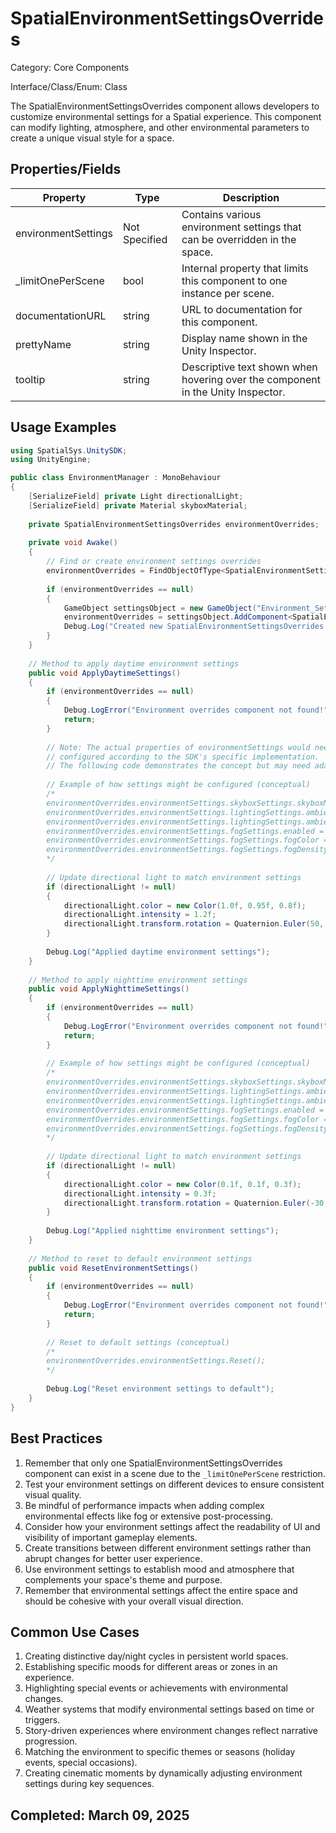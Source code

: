 # SpatialEnvironmentSettingsOverrides

Category: Core Components

Interface/Class/Enum: Class

The SpatialEnvironmentSettingsOverrides component allows developers to customize environmental settings for a Spatial experience. This component can modify lighting, atmosphere, and other environmental parameters to create a unique visual style for a space.

## Properties/Fields

| Property | Type | Description |
| --- | --- | --- |
| environmentSettings | Not Specified | Contains various environment settings that can be overridden in the space. |
| _limitOnePerScene | bool | Internal property that limits this component to one instance per scene. |
| documentationURL | string | URL to documentation for this component. |
| prettyName | string | Display name shown in the Unity Inspector. |
| tooltip | string | Descriptive text shown when hovering over the component in the Unity Inspector. |

## Usage Examples

```csharp
using SpatialSys.UnitySDK;
using UnityEngine;

public class EnvironmentManager : MonoBehaviour
{
    [SerializeField] private Light directionalLight;
    [SerializeField] private Material skyboxMaterial;
    
    private SpatialEnvironmentSettingsOverrides environmentOverrides;
    
    private void Awake()
    {
        // Find or create environment settings overrides
        environmentOverrides = FindObjectOfType<SpatialEnvironmentSettingsOverrides>();
        
        if (environmentOverrides == null)
        {
            GameObject settingsObject = new GameObject("Environment_Settings_Overrides");
            environmentOverrides = settingsObject.AddComponent<SpatialEnvironmentSettingsOverrides>();
            Debug.Log("Created new SpatialEnvironmentSettingsOverrides component");
        }
    }
    
    // Method to apply daytime environment settings
    public void ApplyDaytimeSettings()
    {
        if (environmentOverrides == null)
        {
            Debug.LogError("Environment overrides component not found!");
            return;
        }
        
        // Note: The actual properties of environmentSettings would need to be 
        // configured according to the SDK's specific implementation.
        // The following code demonstrates the concept but may need adaptation.
        
        // Example of how settings might be configured (conceptual)
        /*
        environmentOverrides.environmentSettings.skyboxSettings.skyboxMaterial = skyboxMaterial;
        environmentOverrides.environmentSettings.lightingSettings.ambientColor = new Color(0.5f, 0.5f, 0.6f);
        environmentOverrides.environmentSettings.lightingSettings.ambientIntensity = 1.2f;
        environmentOverrides.environmentSettings.fogSettings.enabled = true;
        environmentOverrides.environmentSettings.fogSettings.fogColor = new Color(0.8f, 0.9f, 1.0f);
        environmentOverrides.environmentSettings.fogSettings.fogDensity = 0.01f;
        */
        
        // Update directional light to match environment settings
        if (directionalLight != null)
        {
            directionalLight.color = new Color(1.0f, 0.95f, 0.8f);
            directionalLight.intensity = 1.2f;
            directionalLight.transform.rotation = Quaternion.Euler(50, 30, 0);
        }
        
        Debug.Log("Applied daytime environment settings");
    }
    
    // Method to apply nighttime environment settings
    public void ApplyNighttimeSettings()
    {
        if (environmentOverrides == null)
        {
            Debug.LogError("Environment overrides component not found!");
            return;
        }
        
        // Example of how settings might be configured (conceptual)
        /*
        environmentOverrides.environmentSettings.skyboxSettings.skyboxMaterial = nightSkyboxMaterial;
        environmentOverrides.environmentSettings.lightingSettings.ambientColor = new Color(0.1f, 0.1f, 0.2f);
        environmentOverrides.environmentSettings.lightingSettings.ambientIntensity = 0.5f;
        environmentOverrides.environmentSettings.fogSettings.enabled = true;
        environmentOverrides.environmentSettings.fogSettings.fogColor = new Color(0.05f, 0.05f, 0.1f);
        environmentOverrides.environmentSettings.fogSettings.fogDensity = 0.03f;
        */
        
        // Update directional light to match environment settings
        if (directionalLight != null)
        {
            directionalLight.color = new Color(0.1f, 0.1f, 0.3f);
            directionalLight.intensity = 0.3f;
            directionalLight.transform.rotation = Quaternion.Euler(-30, 220, 0);
        }
        
        Debug.Log("Applied nighttime environment settings");
    }
    
    // Method to reset to default environment settings
    public void ResetEnvironmentSettings()
    {
        if (environmentOverrides == null)
        {
            Debug.LogError("Environment overrides component not found!");
            return;
        }
        
        // Reset to default settings (conceptual)
        /*
        environmentOverrides.environmentSettings.Reset();
        */
        
        Debug.Log("Reset environment settings to default");
    }
}
```

## Best Practices

1. Remember that only one SpatialEnvironmentSettingsOverrides component can exist in a scene due to the `_limitOnePerScene` restriction.
2. Test your environment settings on different devices to ensure consistent visual quality.
3. Be mindful of performance impacts when adding complex environmental effects like fog or extensive post-processing.
4. Consider how your environment settings affect the readability of UI and visibility of important gameplay elements.
5. Create transitions between different environment settings rather than abrupt changes for better user experience.
6. Use environment settings to establish mood and atmosphere that complements your space's theme and purpose.
7. Remember that environmental settings affect the entire space and should be cohesive with your overall visual direction.

## Common Use Cases

1. Creating distinctive day/night cycles in persistent world spaces.
2. Establishing specific moods for different areas or zones in an experience.
3. Highlighting special events or achievements with environmental changes.
4. Weather systems that modify environmental settings based on time or triggers.
5. Story-driven experiences where environment changes reflect narrative progression.
6. Matching the environment to specific themes or seasons (holiday events, special occasions).
7. Creating cinematic moments by dynamically adjusting environment settings during key sequences.

## Completed: March 09, 2025